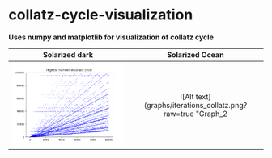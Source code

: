 # collatz-cycle-visualization
**Uses numpy and matplotlib for visualization of collatz cycle**

Solarized dark             |  Solarized Ocean
:-------------------------:|:-------------------------:
![Alt text](graphs/highest_value_collatz.png?raw=true "Graph_1") |  ![Alt text](graphs/iterations_collatz.png?raw=true "Graph_2





